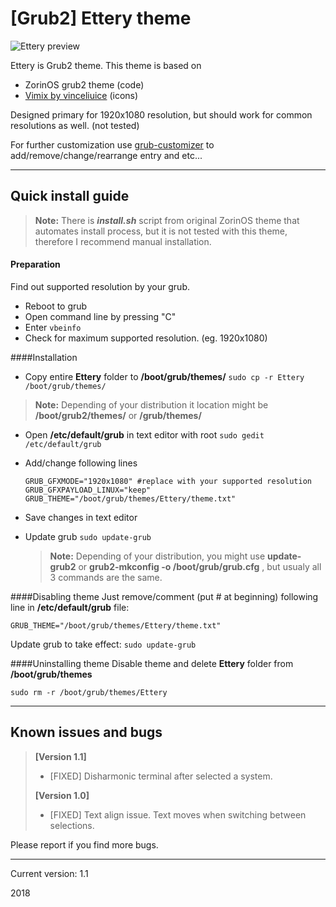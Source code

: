 [Grub2] Ettery theme
===========

![Ettery preview](EtteryPreview.png?raw=true "Preview of theme")

Ettery is Grub2 theme. This theme is based on
	
 - ZorinOS grub2 theme (code)
 - [Vimix by vinceliuice](http://vinceliuice.deviantart.com/art/Grub-themes-vimix-0-1-532580485) (icons)

Designed primary for 1920x1080 resolution, but should work for common resolutions as well. (not tested)

For further customization use [grub-customizer](https://launchpad.net/grub-customizer) to add/remove/change/rearrange entry and etc... 

-------------------------

Quick install guide
----------------------

> **Note:**
> There is ***install.sh*** script from original ZorinOS theme that automates install process, but it is not tested with this theme, therefore I recommend manual installation.

#### Preparation
Find out supported resolution by your grub. 

 * Reboot to grub
 * Open command line by pressing "C"
 * Enter `vbeinfo`
 * Check for maximum supported resolution. (eg. 1920x1080)

####Installation

 - Copy entire **Ettery** folder to **/boot/grub/themes/**
		`sudo cp -r Ettery /boot/grub/themes/`

> **Note:**
> Depending of your distribution it location might be **/boot/grub2/themes/** or **/grub/themes/**

 - Open **/etc/default/grub** in text editor with root
		`sudo gedit /etc/default/grub`
 - Add/change following lines 
	```
	GRUB_GFXMODE="1920x1080" #replace with your supported resolution
	GRUB_GFXPAYLOAD_LINUX="keep"
	GRUB_THEME="/boot/grub/themes/Ettery/theme.txt"
	```
		
 - Save changes in text editor
 - Update grub
    `sudo update-grub`
    
    > **Note:**
    > Depending of your distribution, you might use **update-grub2** or **grub2-mkconfig -o /boot/grub/grub.cfg** , but usualy all 3 commands are the same.


####Disabling theme
Just remove/comment (put # at beginning) following line in **/etc/default/grub** file:

    GRUB_THEME="/boot/grub/themes/Ettery/theme.txt"
Update grub to take effect:  `sudo update-grub`

####Uninstalling theme
Disable theme and delete **Ettery** folder from **/boot/grub/themes**
		

    sudo rm -r /boot/grub/themes/Ettery

-------------------------

Known issues and bugs
----------------------------
>**[Version 1.1]**
>
>- [FIXED] Disharmonic terminal after selected a system.
>
>**[Version 1.0]**
>
>- [FIXED] Text align issue. Text moves when switching between selections.

Please report if you find more bugs.

---------------------------
Current version: 1.1

2018
